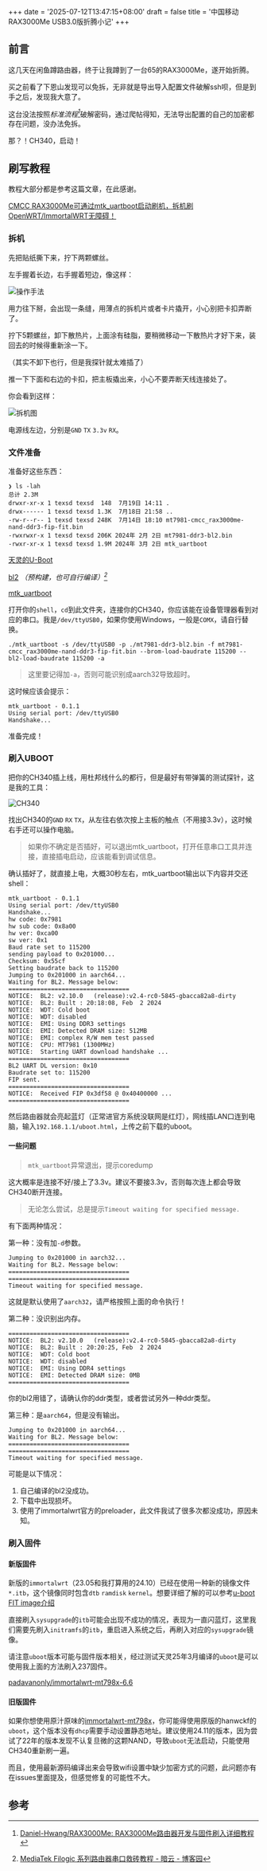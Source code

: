 +++
date = '2025-07-12T13:47:15+08:00'
draft = false
title = '中国移动RAX3000Me USB3.0版折腾小记'
+++

## 前言

这几天在闲鱼蹲路由器，终于让我蹲到了一台65的RAX3000Me，遂开始折腾。

买之前看了下恩山发现可以免拆，无非就是导出导入配置文件破解ssh呗，但是到手之后，发现我大意了。

这台没法按照<cite>标准流程[^1]</cite>破解密码，通过爬帖得知，无法导出配置的自己的加密都存在问题，没办法免拆。

那？！CH340，启动！

## 刷写教程

教程大部分都是参考这篇文章，在此感谢。

[CMCC RAX3000Me可通过mtk_uartboot启动刷机，拆机刷OpenWRT/ImmortalWRT无障碍！](https://www.right.com.cn/forum/thread-8408539-1-1.html)

### 拆机

先把贴纸撕下来，拧下两颗螺丝。

左手握着长边，右手握着短边，像这样：

![操作手法](image-3.webp)

用力往下掰，会出现一条缝，用薄点的拆机片或者卡片撬开，小心别把卡扣弄断了。


拧下5颗螺丝，卸下散热片，上面涂有硅脂，要稍微移动一下散热片才好下来，装回去的时候得重新涂一下。

（其实不卸下也行，但是我探针就太难插了）

推一下下面和右边的卡扣，把主板撬出来，小心不要弄断天线连接处了。

你会看到这样：

![拆机图](image.webp)

电源线左边，分别是`GND` `TX` `3.3v` `RX`。

### 文件准备

准备好这些东西：

```shell
❯ ls -lah
总计 2.3M
drwxr-xr-x 1 texsd texsd  148  7月19日 14:11 .
drwx------ 1 texsd texsd 1.3K  7月18日 21:58 ..
-rw-r--r-- 1 texsd texsd 248K  7月14日 18:10 mt7981-cmcc_rax3000me-nand-ddr3-fip-fit.bin
-rwxrwxr-x 1 texsd texsd 206K 2024年 2月 2日 mt7981-ddr3-bl2.bin
-rwxr-xr-x 1 texsd texsd 1.9M 2024年 3月 2日 mtk_uartboot
```

[天灵的U-Boot](https://www.right.com.cn/forum/thread-8400306-1-1.html)

[bl2](https://www.lanzouw.com/ioTYu1pvi23g) <cite>（预构建，也可自行编译）[^2]</cite>

[mtk_uartboot](https://github.com/981213/mtk_uartboot/releases/tag/v0.1.1)

打开你的`shell`，`cd`到此文件夹，连接你的CH340，你应该能在设备管理器看到对应的串口。我是`/dev/ttyUSB0`，如果你使用Windows，一般是`COMX`，请自行替换。

```shell
./mtk_uartboot -s /dev/ttyUSB0 -p ./mt7981-ddr3-bl2.bin -f mt7981-cmcc_rax3000me-nand-ddr3-fip-fit.bin --brom-load-baudrate 115200 --bl2-load-baudrate 115200 -a
```

> 这里要记得加`-a`，否则可能识别成aarch32导致超时。

这时候应该会提示：

```
mtk_uartboot - 0.1.1
Using serial port: /dev/ttyUSB0
Handshake...
```

准备完成！

### 刷入UBOOT

把你的CH340插上线，用杜邦线什么的都行，但是最好有带弹簧的测试探针，这是我的工具：

![CH340](image-2.webp)

找出CH340的`GND` `RX` `TX`，从左往右依次按上主板的触点（不用接3.3v），这时候右手还可以操作电脑。

> 如果你不确定是否插好，可以退出mtk_uartboot，打开任意串口工具并连接，直接插电启动，应该能看到调试信息。

确认插好了，就直接上电，大概30秒左右，mtk_uartboot输出以下内容并交还shell：

```
mtk_uartboot - 0.1.1
Using serial port: /dev/ttyUSB0
Handshake...
hw code: 0x7981
hw sub code: 0x8a00
hw ver: 0xca00
sw ver: 0x1
Baud rate set to 115200
sending payload to 0x201000...
Checksum: 0x55cf
Setting baudrate back to 115200
Jumping to 0x201000 in aarch64...
Waiting for BL2. Message below:
==================================
NOTICE:  BL2: v2.10.0   (release):v2.4-rc0-5845-gbacca82a8-dirty
NOTICE:  BL2: Built : 20:18:08, Feb  2 2024
NOTICE:  WDT: Cold boot
NOTICE:  WDT: disabled
NOTICE:  EMI: Using DDR3 settings
NOTICE:  EMI: Detected DRAM size: 512MB
NOTICE:  EMI: complex R/W mem test passed
NOTICE:  CPU: MT7981 (1300MHz)
NOTICE:  Starting UART download handshake ...
==================================
BL2 UART DL version: 0x10
Baudrate set to: 115200
FIP sent.
==================================
NOTICE:  Received FIP 0x3df58 @ 0x40400000 ...
==================================
```

然后路由器就会亮起蓝灯（正常进官方系统没联网是红灯），网线插LAN口连到电脑，输入`192.168.1.1/uboot.html`，上传之前下载的uboot。

#### 一些问题

>`mtk_uartboot`异常退出，提示coredump

这大概率是连接不好/接上了3.3v。建议不要接3.3v，否则每次连上都会导致CH340断开连接。

> 无论怎么尝试，总是提示`Timeout waiting for specified message.`

有下面两种情况：

第一种：没有加`-d`参数。

```
Jumping to 0x201000 in aarch32...
Waiting for BL2. Message below:
==================================
==================================
Timeout waiting for specified message.
```

这就是默认使用了`aarch32`，请严格按照上面的命令执行！

第二种：没识别出内存。

```shell
==================================
NOTICE:  BL2: v2.10.0   (release):v2.4-rc0-5845-gbacca82a8-dirty
NOTICE:  BL2: Built : 20:20:25, Feb  2 2024
NOTICE:  WDT: Cold boot
NOTICE:  WDT: disabled
NOTICE:  EMI: Using DDR4 settings
NOTICE:  EMI: Detected DRAM size: 0MB
==================================
```

你的bl2用错了，请确认你的ddr类型，或者尝试另外一种ddr类型。

第三种：是`aarch64`，但是没有输出。

```
Jumping to 0x201000 in aarch64...
Waiting for BL2. Message below:
==================================
==================================
Timeout waiting for specified message.
```

可能是以下情况：

1. 自己编译的bl2没成功。
2. 下载中出现损坏。
3. 使用了immortalwrt官方的preloader，此文件我试了很多次都没成功，原因未知。


### 刷入固件

#### 新版固件

新版的`immortalwrt`（23.05和我打算用的24.10）已经在使用一种新的镜像文件`*.itb`，这个镜像同时包含`dtb` `ramdisk` `kernel`。想要详细了解的可以参考[u-boot FIT image介绍](http://www.wowotech.net/u-boot/fit_image_overview.html)

直接刷入`sysupgrade`的`itb`可能会出现不成功的情况，表现为一直闪蓝灯，这里我们需要先刷入`initramfs`的`itb`，重启进入系统之后，再刷入对应的`sysupgrade`镜像。

请注意`uboot`版本可能与固件版本相关，经过测试天灵25年3月编译的`uboot`是可以使用我上面的方法刷入237固件。

[padavanonly/immortalwrt-mt798x-6.6](https://github.com/)

#### 旧版固件

如果你想使用原汁原味的[immortalwrt-mt798x](https://cmi.hanwckf.top/p/immortalwrt-mt798x/)，你可能得使用原版的hanwckf的`uboot`，这个版本没有`dhcp`需要手动设置静态地址。建议使用24.11的版本，因为尝试了22年的版本发现不认复旦微的这颗NAND，导致`uboot`无法启动，只能使用CH340重新刷一遍。

而且，使用最新源码编译出来会导致wifi设置中缺少加密方式的问题，此问题亦有在issues里面提及，但感觉修复的可能性不大。

## 参考

[^1]: [Daniel-Hwang/RAX3000Me: RAX3000Me路由器开发与固件刷入详细教程](https://github.com/Daniel-Hwang/RAX3000Me)

[^2]: [MediaTek Filogic 系列路由器串口救砖教程 - 暗云 - 博客园](https://www.cnblogs.com/p123/p/18046679)

